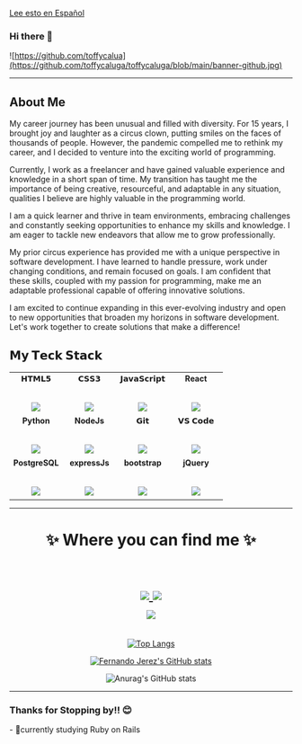 [Lee esto en Español](https://github.com/toffycaluga/toffycaluga/blob/main/README.md)
### Hi there 👋
![https://github.com/toffycalua](https://github.com/toffycaluga/toffycaluga/blob/main/banner-github.jpg)

<hr/>

## About Me

My career journey has been unusual and filled with diversity. For 15 years, I brought joy and laughter as a circus clown, putting smiles on the faces of thousands of people. However, the pandemic compelled me to rethink my career, and I decided to venture into the exciting world of programming.

Currently, I work as a freelancer and have gained valuable experience and knowledge in a short span of time. My transition has taught me the importance of being creative, resourceful, and adaptable in any situation, qualities I believe are highly valuable in the programming world.

I am a quick learner and thrive in team environments, embracing challenges and constantly seeking opportunities to enhance my skills and knowledge. I am eager to tackle new endeavors that allow me to grow professionally.

My prior circus experience has provided me with a unique perspective in software development. I have learned to handle pressure, work under changing conditions, and remain focused on goals. I am confident that these skills, coupled with my passion for programming, make me an adaptable professional capable of offering innovative solutions.

I am excited to continue expanding in this ever-evolving industry and open to new opportunities that broaden my horizons in software development. Let's work together to create solutions that make a difference!
<!-- ## Coding Profiles

-->

## 𝗠𝘆 𝗧𝗲𝗰𝗸 𝗦𝘁𝗮𝗰𝗸

<table>
  <tbody>
    <tr valign="top">
      <td width="25%" align="center">
        <span>𝗛𝗧𝗠𝗟𝟱</span><br><br><br>
        <img height="64px" src="https://cdn.svgporn.com/logos/html-5.svg">
      </td>
      <td width="25%" align="center">
        <span>𝗖𝗦𝗦𝟯</span><br><br><br>
        <img height="64px" src="https://cdn.svgporn.com/logos/css-3.svg">
      </td>
      <td width="25%" align="center">
        <span>𝗝𝗮𝘃𝗮𝗦𝗰𝗿𝗶𝗽𝘁</span><br><br><br>
        <img height="64px" src="https://cdn.svgporn.com/logos/javascript.svg">
      </td>
      <td width="25%" align="center">
        <span><strong>React</strong>
        </span><br><br><br>
        <img height="64px" src="https://cdn4.iconfinder.com/data/icons/logos-3/600/React.js_logo-512.png">
      </td>
    </tr>
    <tr valign="top">
      <td width="25%" align="center">
        <span><strong>Python</strong>
        </span><br><br><br>
        <img height="64px" src="https://cdn4.iconfinder.com/data/icons/logos-and-brands/512/267_Python_logo-128.png">
      </td>
      <td width="25%" align="center">
        <span><strong>NodeJs</strong>
        </span><br><br><br>
        <img height="64px" src="https://colorlib.com/wp/wp-content/uploads/sites/2/node.js-logo.png">
      </td>
      <td width="25%" align="center">
        <span>𝗚𝗶𝘁</span><br><br><br>
        <img height="64px" src="https://cdn.svgporn.com/logos/git-icon.svg">
      </td>
      <td width="25%" align="center">
        <span>𝗩𝗦 𝗖𝗼𝗱𝗲</span><br><br><br>
        <img height="64px" src="https://cdn.svgporn.com/logos/visual-studio-code.svg">
      </td>
    </tr>
    <tr valign="top">
      <td width="25%" align="center">
        <span><strong>PostgreSQL</strong></span><br><br><br>
        <img height="64px" src="https://dwglogo.com/wp-content/uploads/2017/09/Postgresql_logo-1024x705.png">
      </td>
      <td width="25%" align="center">
        <span><strong>expressJs</strong></span><br><br><br>
        <img height="64px" src="https://itguru.vn/blog/wp-content/uploads/2020/06/Express-JS-logo.jpg">
      </td>
      <td width="25%" align="center">
        <span><strong>bootstrap</strong></span><br><br><br>
        <img height="64px" src="https://clipground.com/images/clipart-bootstrap.jpg">
      </td>
      <td width="25%" align="center">
        <span><strong>jQuery</strong></span><br><br><br>
        <img height="64px" src="https://logodix.com/logo/941103.png">
      </td>
    </tr>
  </tbody>
</table>
<hr>

<h1 align="center">
✨ Where you can find me ✨

<p align="center">
  <br/>
  <a href="https://www.linkedin.com/in/abraham-lillo-lillo-27b545233/">
    <img src="https://img.shields.io/badge/LinkedIn-%230077B5.svg?&style=flat-square&logo=linkedin&logoColor=white">
  </a>
  
  <a href="https://github.com/toffycaluga">
    <img src="https://img.shields.io/badge/Github-%230A0A0A.svg?&style=flat-square&logo=Github&logoColor=white">  
  </a>

  <br/>
 
  <a href="https://www.instagram.com/toffy_caluga/">
    <img src="https://img.shields.io/badge/Instagram-%23E4405F.svg?&style=flat-square&logo=instagram&logoColor=white">
  </a>
</p>
</h1>

<div align = "center">

[![Top Langs](https://github-readme-stats.vercel.app/api/top-langs/?username=toffycaluga&layout=compact)](https://github.com/anuraghazra/github-readme-stats)


[![Fernando Jerez's GitHub stats](https://github-readme-stats.vercel.app/api?username=toffycaluga)](https://github.com/anuraghazra/github-readme-stats)

![Anurag's GitHub stats](https://github-readme-stats.vercel.app/api?username=toffycaluga&show_icons=true&theme=transparent)

<hr>

</div>

<h3>Thanks for Stopping by!! 😊</h3>
- 🌱currently studying Ruby on Rails

<!--
**toffycaluga/toffycaluga** is a ✨ _special_ ✨ repository because its `README.md` (this file) appears on your GitHub profile.

Here are some ideas to get you started:

- 🔭 I’m currently working on ...
- 🌱 I’m currently learning ...
- 👯 I’m looking to collaborate on ...
- 🤔 I’m looking for help with ...
- 💬 Ask me about ...
- 📫 How to reach me: ...
- 😄 Pronouns: ...
- ⚡ Fun fact: ...
-->
